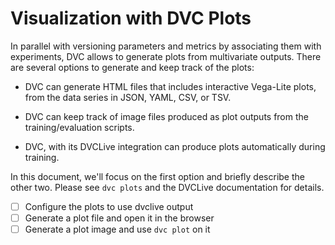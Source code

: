 # Visualization with DVC Plots

In parallel with versioning parameters and metrics by associating them with
experiments, DVC allows to generate plots from multivariate outputs. There are
several options to generate and keep track of the plots:

- DVC can generate HTML files that includes interactive Vega-Lite plots, from
  the data series in JSON, YAML, CSV, or TSV.

- DVC can keep track of image files produced as plot outputs from the
  training/evaluation scripts.

- DVC, with its DVCLive integration can produce plots automatically during
  training.

In this document, we'll focus on the first option and briefly describe the other
two. Please see `dvc plots` and the DVCLive documentation for details.

- [ ] Configure the plots to use dvclive output
- [ ] Generate a plot file and open it in the browser
- [ ] Generate a plot image and use `dvc plot` on it
